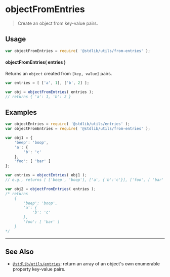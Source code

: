 <!--

@license Apache-2.0

Copyright (c) 2018 The Stdlib Authors.

Licensed under the Apache License, Version 2.0 (the "License");
you may not use this file except in compliance with the License.
You may obtain a copy of the License at

   http://www.apache.org/licenses/LICENSE-2.0

Unless required by applicable law or agreed to in writing, software
distributed under the License is distributed on an "AS IS" BASIS,
WITHOUT WARRANTIES OR CONDITIONS OF ANY KIND, either express or implied.
See the License for the specific language governing permissions and
limitations under the License.

-->

# objectFromEntries

> Create an object from key-value pairs.

<section class="usage">

## Usage

```javascript
var objectFromEntries = require( '@stdlib/utils/from-entries' );
```

#### objectFromEntries( entries )

Returns an `object` created from `[key, value]` pairs.

```javascript
var entries = [ ['a', 1], ['b', 2] ];

var obj = objectFromEntries( entries );
// returns { 'a': 1, 'b': 2 }
```

</section>

<!-- /.usage -->

<section class="notes">

</section>

<!-- /.notes -->

<section class="examples">

## Examples

<!-- eslint no-undef: "error" -->

```javascript
var objectEntries = require( '@stdlib/utils/entries' );
var objectFromEntries = require( '@stdlib/utils/from-entries' );

var obj1 = {
    'beep': 'boop',
    'a': {
        'b': 'c'
    },
    'foo': [ 'bar' ]
};

var entries = objectEntries( obj1 );
// e.g., returns [ ['beep', 'boop'], ['a', {'b':'c'}], ['foo', [ 'bar' ]] ]

var obj2 = objectFromEntries( entries );
/* returns
    {
        'beep': 'boop',
        'a': {
            'b': 'c'
        },
        'foo': [ 'bar' ]
    }
*/
```

</section>

<!-- /.examples -->

<!-- Section for related `stdlib` packages. Do not manually edit this section, as it is automatically populated. -->

<section class="related">

* * *

## See Also

-   [`@stdlib/utils/entries`][@stdlib/utils/entries]: return an array of an object's own enumerable property key-value pairs.

</section>

<!-- /.related -->

<!-- Section for all links. Make sure to keep an empty line after the `section` element and another before the `/section` close. -->

<section class="links">

<!-- <related-links> -->

[@stdlib/utils/entries]: https://github.com/stdlib-js/stdlib/tree/develop/lib/node_modules/%40stdlib/utils/entries

<!-- </related-links> -->

</section>

<!-- /.links -->
